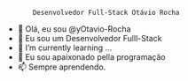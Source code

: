            Desenvolvedor Full-Stack Otávio Rocha

- 👋 Olá, eu sou @yOtavio-Rocha
- 👀 Eu sou um Desenvolvedor Fulll-Stack
- 🌱 I’m currently learning ...
- 💞️ Eu sou apaixonado pella programação
- 📫 Sempre aprendendo.

<!---
yOtavio-Rocha/yOtavio-Rocha is a ✨ special ✨ repository because its `README.md` (this file) appears on your GitHub profile.
You can click the Preview link to take a look at your changes.
--->
